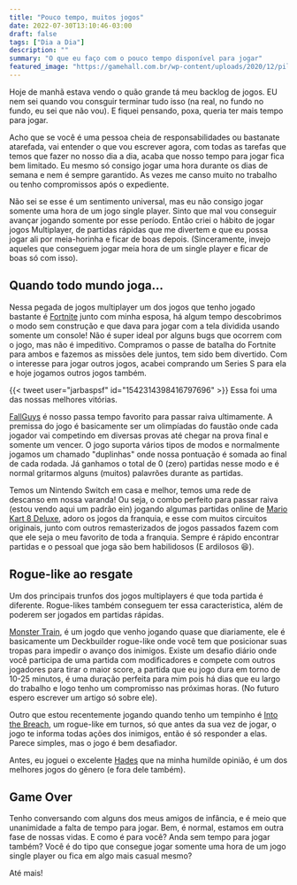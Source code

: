 ```yaml
---
title: "Pouco tempo, muitos jogos"
date: 2022-07-30T13:10:46-03:00
draft: false
tags: ["Dia a Dia"]
description: ""
summary: "O que eu faço com o pouco tempo disponível para jogar"
featured_image: "https://gamehall.com.br/wp-content/uploads/2020/12/pilha-de-jogos.jpg"
---
```


Hoje de manhã estava vendo o quão grande tá meu backlog de jogos. EU nem sei quando vou consguir terminar tudo isso (na real, no fundo no fundo, eu sei que não vou). E fiquei pensando, poxa, queria ter mais tempo para jogar.

Acho que se você é uma pessoa cheia de responsabilidades ou bastanate atarefada, vai entender o que vou escrever agora, com todas as tarefas que temos que fazer no nosso dia a dia, acaba que nosso tempo para jogar fica bem limitado. Eu mesmo só consigo jogar uma hora durante os dias de semana e nem é sempre garantido. As vezes me canso muito no trabalho ou tenho compromissos após o expediente. 

Não sei se esse é um sentimento universal, mas eu não consigo jogar somente uma hora de um jogo single player. Sinto que mal vou conseguir avançar jogando somente por esse período. Então criei o hábito de jogar jogos Multiplayer, de partidas rápidas que me divertem e que eu possa jogar ali por meia-horinha e ficar de boas depois. (Sinceramente, invejo aqueles que conseguem jogar meia hora de um single player e ficar de boas só com isso). 

## Quando todo mundo joga...

Nessa pegada de jogos multiplayer um dos jogos que tenho jogado bastante é [Fortnite](https://www.epicgames.com/fortnite/pt-BR/home) junto com minha esposa, há algum tempo descobrimos o modo sem construção e que dava para jogar com a tela dividida usando somente um console! Não é super ideal por alguns bugs que ocorrem com o jogo, mas não é impeditivo. Compramos o passe de batalha do Fortnite para ambos e fazemos as missões dele juntos, tem sido bem divertido. Com o interesse para jogar outros jogos, acabei comprando um Series S para ela e hoje jogamos outros jogos também. 

{{< tweet user="jarbaspsf" id="1542314398416797696" >}}
Essa foi uma das nossas melhores vitórias.

[FallGuys](https://store.epicgames.com/pt-BR/p/fall-guys) é nosso passa tempo favorito para passar raiva ultimamente. A premissa do jogo é basicamente ser um olimpíadas do faustão onde cada jogador vai competindo em diversas provas até chegar na prova final e somente um vencer. O jogo suporta vários tipos de modos e normalmente jogamos um chamado "duplinhas" onde nossa pontuação é somada ao final de cada rodada. Já ganhamos o total de 0 (zero) partidas nesse modo e é normal gritarmos alguns (muitos) palavrões durante as partidas.

Temos um Nintendo Switch em casa e melhor, temos uma rede de descanso em nossa varanda! Ou seja, o combo perfeito para passar raiva (estou vendo aqui um padrão ein) jogando algumas partidas online de [Mario Kart 8 Deluxe](https://www.nintendo.com/pt-br/store/products/mario-kart-8-deluxe-switch/), adoro os jogos da franquia, e esse com muitos circuitos originais, junto com outros remasterizados de jogos passados fazem com que ele seja o meu favorito de toda a franquia. Sempre é rápido encontrar partidas e o pessoal que joga são bem habilidosos (E ardilosos :laughing:).

## Rogue-like ao resgate

Um dos principais trunfos dos jogos multiplayers é que toda partida é diferente. Rogue-likes também conseguem ter essa caracteristica, além de poderem ser jogados em partidas rápidas.

[Monster Train](https://www.xbox.com/pt-BR/games/store/monster-train/9np4bgblllxm), é um jogdo que venho jogando quase que diariamente, ele é basicamente um Deckbuilder rogue-like onde você tem que posicionar suas tropas para impedir o avanço dos inimigos. Existe um desafio diário onde você participa de uma partida com modificadores e compete com outros jogadores para tirar o maior score, a partida que eu jogo dura em torno de 10-25 minutos, é uma duração perfeita para mim pois há dias que eu largo do trabalho e logo tenho um compromisso nas próximas horas. (No futuro espero escrever um artigo só sobre ele).

Outro que estou recentemente jogando quando tenho um tempinho é [Into the Breach](https://www.nintendo.com/pt-br/store/products/into-the-breach-switch/), um rogue-like em turnos, só que antes da sua vez de jogar, o jogo te informa todas ações dos inimigos, então é só responder a elas. Parece simples, mas o jogo é bem desafiador.

Antes, eu joguei o excelente [Hades](https://www.nintendo.com/pt-br/store/products/hades-switch/) que na minha humilde opinião, é um dos melhores jogos do gênero (e fora dele também).


## Game Over

Tenho conversando com alguns dos meus amigos de infância, e é meio que unanimidade a falta de tempo para jogar. Bem, é normal, estamos em outra fase de nossas vidas. E como é para você? Anda sem tempo para jogar também? Você é do tipo que consegue jogar somente uma hora de um jogo single player ou fica em algo mais casual mesmo?

Até mais!

